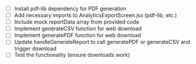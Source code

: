 - [ ] Install pdf-lib dependency for PDF generation
- [ ] Add necessary imports to AnalyticsExportScreen.jsx (pdf-lib, etc.)
- [ ] Include mock reportData array from provided code
- [ ] Implement generateCSV function for web download
- [ ] Implement generatePDF function for web download
- [ ] Update handleGenerateReport to call generatePDF or generateCSV and trigger download
- [ ] Test the functionality (ensure downloads work)
